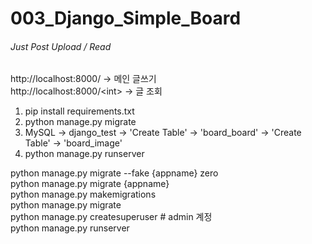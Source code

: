 # 003_Django_Simple_Board
###### Just Post Upload / Read

http://localhost:8000/ -> 메인 글쓰기<br>
http://localhost:8000/\<int> -> 글 조회

1. pip install requirements.txt
2. python manage.py migrate
3. MySQL -> django_test -> 'Create Table' -> 'board_board' -> 'Create Table' -> 'board_image'
4. python manage.py runserver


python manage.py migrate --fake {appname} zero<br>
python manage.py migrate {appname}<br>
python manage.py makemigrations<br>
python manage.py migrate<br>
python manage.py createsuperuser # admin 계정<br>
python manage.py runserver